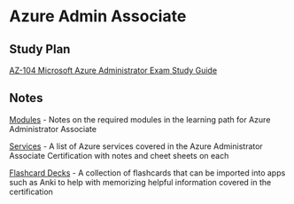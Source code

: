 # Azure Admin Associate

## Study Plan

[AZ-104 Microsoft Azure Administrator Exam Study Guide](https://tutorialsdojo.com/az-104-microsoft-azure-administrator-exam-study-guide/)

## Notes

[Modules](azure-admin-associate/01-modules.md) - Notes on the required modules in the learning path for Azure Administrator Associate


[Services](azure-admin-associate/02-services.md) - A list of Azure services covered in the Azure Administrator Associate Certification with notes and cheet sheets on each

[Flashcard Decks](azure-admin-associate/03-flashcard-decks.md) - A collection of flashcards that can be imported into apps such as Anki to help with memorizing helpful information covered in the certification
